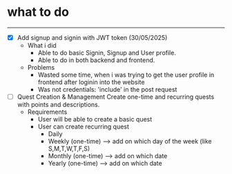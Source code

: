 # what to do

-----
- [X] Add signup and signin with JWT token (30/05/2025)
    - What i did
        - Able to do basic Signin, Signup and User profile.
        - Able to do in both backend and frontend.
    - Problems
        - Wasted some time, when i was trying to get the user profile in frontend
          after loginin into the website
        - Was not credentials: 'include' in the post request
- [ ] Quest Creation & Management Create one-time and recurring quests with points and descriptions.
    - Requirements
        - User will be able to create a basic quest
        - User can create recurring quest
            - Daily
            - Weekly (one-time)   --> add on which day of the week (like S,M,T,W,T,F,S)
            - Monthly (one-time)  --> add on which date
            - Yearly (one-time)  --> add on which date 